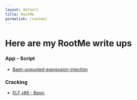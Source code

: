 ```yaml
---
layout: default
title: RootMe
permalink: /rootme/
---
```


# Here are my RootMe write ups

### App - Script
- [Bash-unquoted-expression-injection](/app-script/bash-unquoted-expression-injection)

### Cracking
- [ELF x86 - Basic](/cracking/elf-x86-basic)